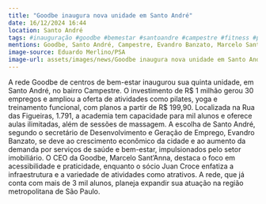 ```yaml
---
title: "Goodbe inaugura nova unidade em Santo André"
date: 16/12/2024 16:44
location: Santo André
tags: #inauguração #goodbe #bemestar #santoandre #campestre #fitness #pilates #yoga #empregos #expansão #abc360noticias
mentions: Goodbe, Santo André, Campestre, Evandro Banzato, Marcelo Sant’Anna, Juan Croce, pilates, yoga, treinamento funcional, massagem, ABF, Secovi.
image-source: Eduardo Merlino/PSA
image-url: assets/images/news/Goodbe inaugura nova unidade em Santo André.jpg
---
```


A rede Goodbe de centros de bem-estar inaugurou sua quinta unidade, em Santo André, no bairro Campestre.  O investimento de R$ 1 milhão gerou 30 empregos e ampliou a oferta de atividades como pilates, yoga e treinamento funcional, com planos a partir de R$ 199,90.  Localizada na Rua das Figueiras, 1.791, a academia tem capacidade para mil alunos e oferece aulas ilimitadas, além de sessões de massagem.  A escolha de Santo André, segundo o secretário de Desenvolvimento e Geração de Emprego, Evandro Banzato, se deve ao crescimento econômico da cidade e ao aumento da demanda por serviços de saúde e bem-estar, impulsionados pelo setor imobiliário.  O CEO da Goodbe, Marcelo Sant’Anna, destaca o foco em acessibilidade e praticidade, enquanto o sócio Juan Croce enfatiza a infraestrutura e a variedade de atividades como atrativos. A rede, que já conta com mais de 3 mil alunos, planeja expandir sua atuação na região metropolitana de São Paulo.
